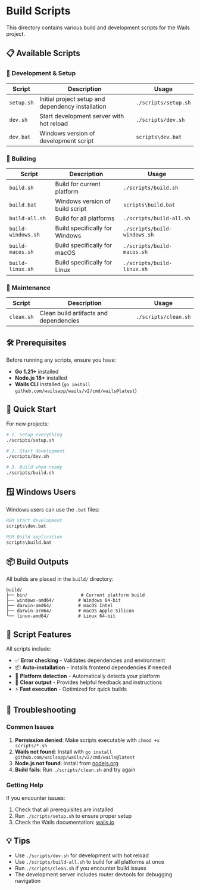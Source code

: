 # Build Scripts

This directory contains various build and development scripts for the Wails project.

## 📋 Available Scripts

### 🚀 Development & Setup

| Script | Description | Usage |
|--------|-------------|-------|
| `setup.sh` | Initial project setup and dependency installation | `./scripts/setup.sh` |
| `dev.sh` | Start development server with hot reload | `./scripts/dev.sh` |
| `dev.bat` | Windows version of development script | `scripts\dev.bat` |

### 🔨 Building

| Script | Description | Usage |
|--------|-------------|-------|
| `build.sh` | Build for current platform | `./scripts/build.sh` |
| `build.bat` | Windows version of build script | `scripts\build.bat` |
| `build-all.sh` | Build for all platforms | `./scripts/build-all.sh` |
| `build-windows.sh` | Build specifically for Windows | `./scripts/build-windows.sh` |
| `build-macos.sh` | Build specifically for macOS | `./scripts/build-macos.sh` |
| `build-linux.sh` | Build specifically for Linux | `./scripts/build-linux.sh` |

### 🧹 Maintenance

| Script | Description | Usage |
|--------|-------------|-------|
| `clean.sh` | Clean build artifacts and dependencies | `./scripts/clean.sh` |

## 🛠️ Prerequisites

Before running any scripts, ensure you have:

- **Go 1.21+** installed
- **Node.js 18+** installed
- **Wails CLI** installed (`go install github.com/wailsapp/wails/v2/cmd/wails@latest`)

## 🚀 Quick Start

For new projects:

```bash
# 1. Setup everything
./scripts/setup.sh

# 2. Start development
./scripts/dev.sh

# 3. Build when ready
./scripts/build.sh
```

## 🪟 Windows Users

Windows users can use the `.bat` files:

```cmd
REM Start development
scripts\dev.bat

REM Build application
scripts\build.bat
```

## 📦 Build Outputs

All builds are placed in the `build/` directory:

```
build/
├── bin/                    # Current platform build
├── windows-amd64/         # Windows 64-bit
├── darwin-amd64/          # macOS Intel
├── darwin-arm64/          # macOS Apple Silicon
└── linux-amd64/           # Linux 64-bit
```

## 🔧 Script Features

All scripts include:

- ✅ **Error checking** - Validates dependencies and environment
- 📦 **Auto-installation** - Installs frontend dependencies if needed
- 🎯 **Platform detection** - Automatically detects your platform
- 📝 **Clear output** - Provides helpful feedback and instructions
- ⚡ **Fast execution** - Optimized for quick builds

## 🐛 Troubleshooting

### Common Issues

1. **Permission denied**: Make scripts executable with `chmod +x scripts/*.sh`
2. **Wails not found**: Install with `go install github.com/wailsapp/wails/v2/cmd/wails@latest`
3. **Node.js not found**: Install from [nodejs.org](https://nodejs.org/)
4. **Build fails**: Run `./scripts/clean.sh` and try again

### Getting Help

If you encounter issues:

1. Check that all prerequisites are installed
2. Run `./scripts/setup.sh` to ensure proper setup
3. Check the Wails documentation: [wails.io](https://wails.io)

## 💡 Tips

- Use `./scripts/dev.sh` for development with hot reload
- Use `./scripts/build-all.sh` to build for all platforms at once
- Run `./scripts/clean.sh` if you encounter build issues
- The development server includes router devtools for debugging navigation
